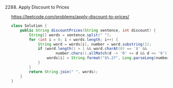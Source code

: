 2288. Apply Discount to Prices

https://leetcode.com/problems/apply-discount-to-prices/

```Java
class Solution {
    public String discountPrices(String sentence, int discount) {
        String[] words = sentence.split(" ");
        for (int i = 0; i < words.length; i++) {
            String word = words[i], number = word.substring(1);
            if (word.length() > 1 && word.charAt(0) == '$' &&
                    number.chars().allMatch(d -> '0' <= d && d <= '9')) {
                words[i] = String.format("$%.2f", Long.parseLong(number) * (1 - discount / 100d));
            }
        }
        return String.join(" ", words);
    }
}
```
